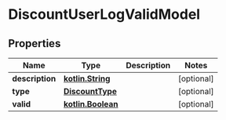 # DiscountUserLogValidModel

## Properties
Name | Type | Description | Notes
------------ | ------------- | ------------- | -------------
**description** | [**kotlin.String**](.md) |  |  [optional]
**type** | [**DiscountType**](DiscountType.md) |  |  [optional]
**valid** | [**kotlin.Boolean**](.md) |  |  [optional]
